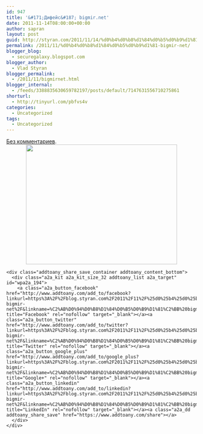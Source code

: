 ```yaml
---
id: 947
title: '&#171;Дифейс&#187; bigmir.net'
date: 2011-11-14T08:00:00+00:00
author: sapran
layout: post
guid: http://styran.com/2011/11/14/%d0%b4%d0%b8%d1%84%d0%b5%d0%b9%d1%81-bigmir-net/
permalink: /2011/11/%d0%b4%d0%b8%d1%84%d0%b5%d0%b9%d1%81-bigmir-net/
blogger_blog:
  - securegalaxy.blogspot.com
blogger_author:
  - Vlad Styran
blogger_permalink:
  - /2011/11/bigmirnet.html
blogger_internal:
  - /feeds/3388835630659782197/posts/default/7147631556710275861
shorturl:
  - http://tinyurl.com/pbfvs4v
categories:
  - Uncategorized
tags:
  - Uncategorized
---
```

<div dir="ltr" style="text-align: left;">
  <div style="clear: both; text-align: left;">
    <a href="http://ain.ua/2011/11/14/64802">Без комментариев</a>.
  </div>
  
  <div style="clear: both; text-align: center;">
  </div>
  
  <div style="clear: both; text-align: center;">
    <a href="http://2.bp.blogspot.com/-2PRwc_aOHu8/TsDLY2Jeh3I/AAAAAAAAIRo/fMN7cJqyQgw/s1600/Untitled.png" style="margin-left: 1em; margin-right: 1em;"><img border="0" height="317" src="http://2.bp.blogspot.com/-2PRwc_aOHu8/TsDLY2Jeh3I/AAAAAAAAIRo/fMN7cJqyQgw/s400/Untitled.png" width="400" /></a>
  </div>
  
  <p>
    </div> 
    
    <div class="addtoany_share_save_container addtoany_content_bottom">
      <div class="a2a_kit a2a_kit_size_32 addtoany_list a2a_target" id="wpa2a_194">
        <a class="a2a_button_facebook" href="http://www.addtoany.com/add_to/facebook?linkurl=https%3A%2F%2Fblog.styran.com%2F2011%2F11%2F%25d0%25b4%25d0%25b8%25d1%2584%25d0%25b5%25d0%25b9%25d1%2581-bigmir-net%2F&linkname=%C2%AB%D0%94%D0%B8%D1%84%D0%B5%D0%B9%D1%81%C2%BB%20bigmir.net" title="Facebook" rel="nofollow" target="_blank"></a><a class="a2a_button_twitter" href="http://www.addtoany.com/add_to/twitter?linkurl=https%3A%2F%2Fblog.styran.com%2F2011%2F11%2F%25d0%25b4%25d0%25b8%25d1%2584%25d0%25b5%25d0%25b9%25d1%2581-bigmir-net%2F&linkname=%C2%AB%D0%94%D0%B8%D1%84%D0%B5%D0%B9%D1%81%C2%BB%20bigmir.net" title="Twitter" rel="nofollow" target="_blank"></a><a class="a2a_button_google_plus" href="http://www.addtoany.com/add_to/google_plus?linkurl=https%3A%2F%2Fblog.styran.com%2F2011%2F11%2F%25d0%25b4%25d0%25b8%25d1%2584%25d0%25b5%25d0%25b9%25d1%2581-bigmir-net%2F&linkname=%C2%AB%D0%94%D0%B8%D1%84%D0%B5%D0%B9%D1%81%C2%BB%20bigmir.net" title="Google+" rel="nofollow" target="_blank"></a><a class="a2a_button_linkedin" href="http://www.addtoany.com/add_to/linkedin?linkurl=https%3A%2F%2Fblog.styran.com%2F2011%2F11%2F%25d0%25b4%25d0%25b8%25d1%2584%25d0%25b5%25d0%25b9%25d1%2581-bigmir-net%2F&linkname=%C2%AB%D0%94%D0%B8%D1%84%D0%B5%D0%B9%D1%81%C2%BB%20bigmir.net" title="LinkedIn" rel="nofollow" target="_blank"></a><a class="a2a_dd addtoany_share_save" href="https://www.addtoany.com/share"></a>
      </div>
    </div>